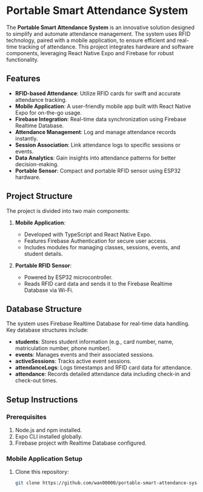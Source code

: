 # Portable Smart Attendance System

The **Portable Smart Attendance System** is an innovative solution designed to simplify and automate attendance management. The system uses RFID technology, paired with a mobile application, to ensure efficient and real-time tracking of attendance. This project integrates hardware and software components, leveraging React Native Expo and Firebase for robust functionality.

## Features

- **RFID-based Attendance**: Utilize RFID cards for swift and accurate attendance tracking.
- **Mobile Application**: A user-friendly mobile app built with React Native Expo for on-the-go usage.
- **Firebase Integration**: Real-time data synchronization using Firebase Realtime Database.
- **Attendance Management**: Log and manage attendance records instantly.
- **Session Association**: Link attendance logs to specific sessions or events.
- **Data Analytics**: Gain insights into attendance patterns for better decision-making.
- **Portable Sensor**: Compact and portable RFID sensor using ESP32 hardware.

## Project Structure

The project is divided into two main components:

1. **Mobile Application**: 
   - Developed with TypeScript and React Native Expo.
   - Features Firebase Authentication for secure user access.
   - Includes modules for managing classes, sessions, events, and student details.
   
2. **Portable RFID Sensor**:
   - Powered by ESP32 microcontroller.
   - Reads RFID card data and sends it to the Firebase Realtime Database via Wi-Fi.

## Database Structure

The system uses Firebase Realtime Database for real-time data handling. Key database structures include:

- **students**: Stores student information (e.g., card number, name, matriculation number, phone number).
- **events**: Manages events and their associated sessions.
- **activeSessions**: Tracks active event sessions.
- **attendanceLogs**: Logs timestamps and RFID card data for attendance.
- **attendance**: Records detailed attendance data including check-in and check-out times.

## Setup Instructions

### Prerequisites
1. Node.js and npm installed.
2. Expo CLI installed globally.
3. Firebase project with Realtime Database configured.

### Mobile Application Setup
1. Clone this repository:
   ```bash
   git clone https://github.com/wan00000/portable-smart-attendance-system.git
